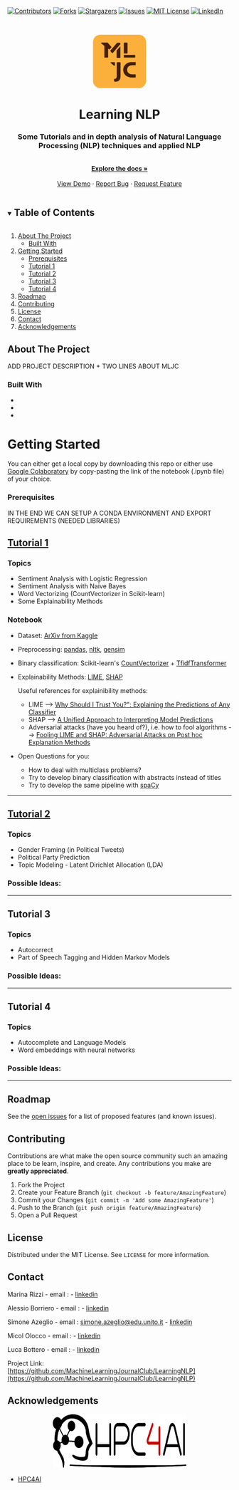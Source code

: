<!-- PROJECT SHIELDS -->
<!--
*** I'm using markdown "reference style" links for readability.
*** Reference links are enclosed in brackets [ ] instead of parentheses ( ).
*** See the bottom of this document for the declaration of the reference variables
*** for contributors-url, forks-url, etc. This is an optional, concise syntax you may use.
*** https://www.markdownguide.org/basic-syntax/#reference-style-links
-->
[![Contributors][contributors-shield]][contributors-url]
[![Forks][forks-shield]][forks-url]
[![Stargazers][stars-shield]][stars-url]
[![Issues][issues-shield]][issues-url]
[![MIT License][license-shield]][license-url]
[![LinkedIn][linkedin-shield]][linkedin-url]


<!-- PROJECT LOGO -->
<br />
<p align="center">
    <a href="https://github.com/MachineLearningJournalClub/LearningNLP">
    <img src="img/logos/logo_mljc.png" alt="Logo" width="120" height="120">
  </a>

  <h1 align="center">Learning NLP</h1>
  <h3 align="center">Some Tutorials and in depth analysis of Natural Language Processing (NLP) techniques and applied NLP</h3>

  <p align="center">
    <br />
    <a href="https://github.com/MachineLearningJournalClub/LearningNLP"><strong>Explore the docs »</strong></a>
    <br />
    <br />
    <a href="https://github.com/MachineLearningJournalClub/LearningNLP">View Demo</a>
    ·
    <a href="https://github.com/MachineLearningJournalClub/LearningNLP/issues">Report Bug</a>
    ·
    <a href="https://github.com/MachineLearningJournalClub/LearningNLP/pulls">Request Feature</a>
  </p>
</p>



<!-- TABLE OF CONTENTS -->
<details open="open">
  <summary><h2 style="display: inline-block">Table of Contents</h2></summary>
  <ol>
    <li>
      <a href="#about-the-project">About The Project</a>
      <ul>
        <li><a href="#built-with">Built With</a></li>
      </ul>
    </li>
    <li>
      <a href="#getting-started">Getting Started</a>
      <ul>
        <li><a href="#prerequisites">Prerequisites</a></li>  
        <li><a href="#tutorial-1">Tutorial 1</a></li>
        <li><a href="#tutorial-2">Tutorial 2</a></li>
        <li><a href="#tutorial-3">Tutorial 3</a></li>
        <li><a href="#tutorial-4">Tutorial 4</a></li>
      </ul>
    </li>
    <li><a href="#roadmap">Roadmap</a></li>
    <li><a href="#contributing">Contributing</a></li>
    <li><a href="#license">License</a></li>
    <li><a href="#contact">Contact</a></li>
    <li><a href="#acknowledgements">Acknowledgements</a></li>
  </ol>
</details>



<!-- ABOUT THE PROJECT -->
## About The Project

ADD PROJECT DESCRIPTION + TWO LINES ABOUT MLJC

### Built With

* []()
* []()
* []()



<!-- GETTING STARTED -->
# Getting Started

You can either get a local copy by downloading this repo or either use [Google Colaboratory](https://colab.research.google.com/) by copy-pasting the link of the notebook (.ipynb file) of your choice.


### Prerequisites 

IN THE END WE CAN SETUP A CONDA ENVIRONMENT AND EXPORT REQUIREMENTS (NEEDED LIBRARIES)


<!-- USAGE EXAMPLES -->

## [Tutorial 1](https://github.com/MachineLearningJournalClub/LearningNLP/blob/main/LearningNLP_Tutorial1.ipynb)

### Topics 
* Sentiment Analysis with Logistic Regression 
* Sentiment Analysis with Naive Bayes 
* Word Vectorizing (CountVectorizer in Scikit-learn)
* Some Explainability Methods

### Notebook 

* Dataset: [ArXiv from Kaggle](https://www.kaggle.com/Cornell-University/arxiv)
* Preprocessing: [pandas](https://pandas.pydata.org/docs/), [nltk](https://www.nltk.org/), [gensim](https://radimrehurek.com/gensim/) 
* Binary classification: Scikit-learn's [CountVectorizer](https://scikit-learn.org/stable/modules/generated/sklearn.feature_extraction.text.CountVectorizer.html) + [TfidfTransformer](https://scikit-learn.org/stable/modules/generated/sklearn.feature_extraction.text.TfidfTransformer.html?highlight=tfidf#sklearn.feature_extraction.text.TfidfTransformer) 
* Explainability Methods: [LIME](https://christophm.github.io/interpretable-ml-book/lime.html#lime), [SHAP](https://christophm.github.io/interpretable-ml-book/shap.html)

  Useful references for explainibility methods: 
  * LIME --> [Why Should I Trust You?": Explaining the Predictions of Any Classifier](https://arxiv.org/abs/1602.04938) 
  * SHAP -->  [A Unified Approach to Interpreting Model Predictions](https://arxiv.org/abs/1705.07874v2)
  * Adversarial attacks (have you heard of?), i.e. how to fool algorithms --> [Fooling LIME and SHAP: Adversarial Attacks on Post hoc Explanation Methods](https://arxiv.org/abs/1911.02508)
  
* Open Questions for you: 
  * How to deal with multiclass problems? 
  * Try to develop binary classification with abstracts instead of titles
  * Try to develop the same pipeline with [spaCy](https://spacy.io/)

-------
## [Tutorial 2](https://github.com/MachineLearningJournalClub/LearningNLP/blob/main/LearningNLP_Tutorial2.ipynb)

### Topics 

* Gender Framing (in Political Tweets)
* Political Party Prediction
* Topic Modeling - Latent Dirichlet Allocation (LDA)

### Possible Ideas: 

-------
## Tutorial 3

### Topics 
* Autocorrect
* Part of Speech Tagging and Hidden Markov Models

### Possible Ideas: 


-------
## Tutorial 4

### Topics 
* Autocomplete and Language Models
* Word embeddings with neural networks

### Possible Ideas: 

------

<!-- ROADMAP -->
## Roadmap

See the [open issues](https://github.com/MachineLearningJournalClub/LearningNLP/issues) for a list of proposed features (and known issues).



<!-- CONTRIBUTING -->
## Contributing

Contributions are what make the open source community such an amazing place to be learn, inspire, and create. Any contributions you make are **greatly appreciated**.

1. Fork the Project
2. Create your Feature Branch (`git checkout -b feature/AmazingFeature`)
3. Commit your Changes (`git commit -m 'Add some AmazingFeature'`)
4. Push to the Branch (`git push origin feature/AmazingFeature`)
5. Open a Pull Request



<!-- LICENSE -->
## License

Distributed under the MIT License. See `LICENSE` for more information.



<!-- CONTACT -->
## Contact

Marina Rizzi - email : []() - [linkedin]()

Alessio Borriero - email : []() - [linkedin]()

Simone Azeglio - email : [simone.azeglio@edu.unito.it](simone.azeglio@edu.unito.it) - [linkedin](https://www.linkedin.com/in/simoneazeglio/)

Micol Olocco - email : []() - [linkedin]()

Luca Bottero  - email : []() - [linkedin]()


Project Link: [https://github.com/MachineLearningJournalClub/LearningNLP](https://github.com/MachineLearningJournalClub/LearningNLP)



<!-- ACKNOWLEDGEMENTS -->
## Acknowledgements

<p align="center">
   <a href="https://github.com/MachineLearningJournalClub/LearningNLP">
    <img src="img/logos/logo_hpc4ai.png" alt="Logo" width="300" height="120">
    
  </a>

* [HPC4AI](https://hpc4ai.it/)



<!-- MARKDOWN LINKS & IMAGES -->
<!-- https://www.markdownguide.org/basic-syntax/#reference-style-links -->
[contributors-shield]: https://img.shields.io/github/contributors/MachineLearningJournalClub/LearningNLP.svg?style=for-the-badge
[contributors-url]: https://github.com/MachineLearningJournalClub/LearningNLP/graphs/contributors
[forks-shield]: https://img.shields.io/github/forks/MachineLearningJournalClub/LearningNLP.svg?style=for-the-badge
[forks-url]: https://github.com/MachineLearningJournalClub/LearningNLP/network/members
[stars-shield]: https://img.shields.io/github/stars/MachineLearningJournalClub/LearningNLP.svg?style=for-the-badge
[stars-url]: https://github.com/MachineLearningJournalClub/LearningNLP/stargazers
[issues-shield]: https://img.shields.io/github/issues/MachineLearningJournalClub/LearningNLP.svg?style=for-the-badge
[issues-url]: https://github.com/MachineLearningJournalClub/LearningNLPissues
[license-shield]: https://img.shields.io/github/license/MachineLearningJournalClub/LearningNLP.svg?style=for-the-badge
[license-url]: https://github.com/MachineLearningJournalClub/LearningNLP/blob/main/LICENSE.md
[linkedin-shield]: https://img.shields.io/badge/-LinkedIn-black.svg?style=for-the-badge&logo=linkedin&colorB=555
[linkedin-url]: https://www.linkedin.com/company/machine-learning-journal-club



